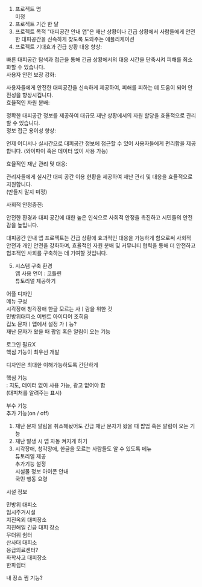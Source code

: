
1. 프로젝트 명   
미정  
2. 프로젝트 기간
한 달  
3. 프로젝트 목적
"대피공간 안내 앱"은 재난 상황이나 긴급 상황에서 사람들에게 안전한 대피공간을 신속하게 찾도록 도와주는 애플리케이션  
4. 프로젝트 기대효과
긴급 상황 대응 향상:  

빠른 대피공간 탐색과 접근을 통해 긴급 상황에서의 대응 시간을 단축시켜 피해를 최소화할 수 있습니다.  
사용자 안전 보장 강화:  

사용자들에게 안전한 대피공간을 신속하게 제공하여, 피해를 피하는 데 도움이 되어 안전성을 향상시킵니다.  
효율적인 자원 분배:  

정확한 대피공간 정보를 제공하여 대규모 재난 상황에서의 자원 할당을 효율적으로 관리할 수 있습니다.  
정보 접근 용이성 향상:  

언제 어디서나 실시간으로 대피공간 정보에 접근할 수 있어 사용자들에게 편리함을 제공합니다.
(와이파이 혹은 데이터 없이 사용 가능)  

효율적인 재난 관리 및 대응:  

관리자들에게 실시간 대피 공간 이용 현황을 제공하여 재난 관리 및 대응을 효율적으로 지원합니다.  
(만들지 말지 미정)  

사회적 안정증진:  

안전한 환경과 대피 공간에 대한 높은 인식으로 사회적 안정을 촉진하고 시민들의 안전감을 높입니다.  

대피공간 안내 앱 프로젝트는 긴급 상황에 효과적인 대응을 가능하게 함으로써 사회적 안전과 개인 안전을 강화하며, 효율적인 자원 분배 및 커뮤니티 협력을 통해 더 안전하고 협조적인 사회를 구축하는 데 기여할 것입니다.  

5. 시스템 구축 환경  
앱
사용 언어 : 코틀린  
튜토리얼 제공하기  

어플 디자인     
메뉴 구성    
시각장애 청각장애 한글 모르는 사ㅣ람을 위한 것  
민방위대피소 이벤트 아이디어 조히음   
깁노 문자ㅣ앱에서 설정 가ㅣ능?  
재난 문자가 왔을 때 팝업 혹은 알림이 오는 기능  


로그인 필요X  
핵심 기능이 최우선 개발  

디자인은 최대한 이해가능하도록 간단하게  

핵심 기능  
: 지도, 데이터 없이 사용 가능, 광고 없어야 함  
 (대피처를 알려주는 표시)  

부수 기능  
추가 기능(on / off)  
1. 재난 문자 알림을 취소해놨어도 긴급 재난 문자가 왔을 때 팝업 혹은 알림이 오는 기능
2. 재난 발생 시 앱 자동 켜지게 하기
3. 시각장애, 청각장애, 한글을 모르는 사람들도 알 수 있도록
메뉴  
튜토리얼 제공  
추가기능 설정  
시설물 정보 아이콘 안내  
국민 행동 요령  

시설 정보  

민방위 대피소  
임시주거시설  
지진옥외 대피장소  
지진해일 긴급 대피 장소  
무더위 쉼터  
산사태 대피소   
응급의료센터?  
화학사고 대피장소  
한파쉼터   





내 장소 찜 기능?  